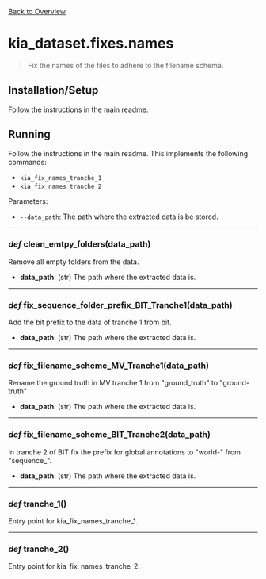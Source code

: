 [Back to Overview](../../README.md)



# kia_dataset.fixes.names

> Fix the names of the files to adhere to the filename schema.

## Installation/Setup

Follow the instructions in the main readme.

## Running

Follow the instructions in the main readme. This implements the following commands:
* `kia_fix_names_tranche_1`
* `kia_fix_names_tranche_2`

Parameters:
* `--data_path`: The path where the extracted data is be stored.


---
### *def* **clean_emtpy_folders**(data_path)

Remove all empty folders from the data.

* **data_path**: (str) The path where the extracted data is.


---
### *def* **fix_sequence_folder_prefix_BIT_Tranche1**(data_path)

Add the bit prefix to the data of tranche 1 from bit.

* **data_path**: (str) The path where the extracted data is.


---
### *def* **fix_filename_scheme_MV_Tranche1**(data_path)

Rename the ground truth in MV tranche 1 from "ground_truth" to "ground-truth"

* **data_path**: (str) The path where the extracted data is.


---
### *def* **fix_filename_scheme_BIT_Tranche2**(data_path)

In tranche 2 of BIT fix the prefix for global annotations to "world-" from "sequence_".

* **data_path**: (str) The path where the extracted data is.


---
### *def* **tranche_1**()

Entry point for kia_fix_names_tranche_1.


---
### *def* **tranche_2**()

Entry point for kia_fix_names_tranche_2.


